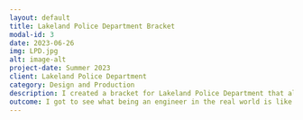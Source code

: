 ```yaml
---
layout: default
title: Lakeland Police Department Bracket
modal-id: 3
date: 2023-06-26
img: LPD.jpg
alt: image-alt
project-date: Summer 2023
client: Lakeland Police Department
category: Design and Production
description: I created a bracket for Lakeland Police Department that allows them to attach their Axon Signal Sidearm modules to their Alien Gear Duty Holsters. Currently, hold a Provisional Patent.
outcome: I got to see what being an engineer in the real world is like communicating ideas and testing designs, the legal process of working with lawyers for liability and obtaining a Provisional Patent.
---
```

